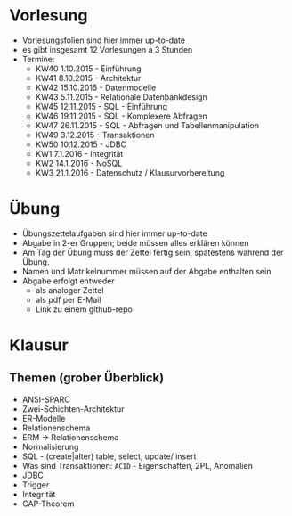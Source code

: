 # Vorlesung

 - Vorlesungsfolien sind hier immer up-to-date
 - es gibt insgesamt 12 Vorlesungen à 3 Stunden
 - Termine:
    * KW40 1.10.2015 - Einführung
    * KW41 8.10.2015 - Architektur
    * KW42 15.10.2015 - Datenmodelle
    * KW43 5.11.2015 - Relationale Datenbankdesign
    * KW45 12.11.2015 - SQL - Einführung
    * KW46 19.11.2015 - SQL - Komplexere Abfragen
    * KW47 26.11.2015 - SQL - Abfragen und Tabellenmanipulation
    * KW49 3.12.2015 - Transaktionen
    * KW50 10.12.2015 - JDBC
    * KW1 7.1.2016 - Integrität
    * KW2 14.1.2016 - NoSQL
    * KW3 21.1.2016 - Datenschutz / Klausurvorbereitung

# Übung

 - Übungszettelaufgaben sind hier immer up-to-date
 - Abgabe in 2-er Gruppen; beide müssen alles erklären können
 - Am Tag der Übung muss der Zettel fertig sein, spätestens während der Übung.
 - Namen und Matrikelnummer müssen auf der Abgabe enthalten sein
 - Abgabe erfolgt entweder
   * als analoger Zettel
   * als pdf per E-Mail
   * Link zu einem github-repo

# Klausur

## Themen (grober Überblick)
 - ANSI-SPARC
 - Zwei-Schichten-Architektur
 - ER-Modelle
 - Relationenschema
 - ERM -> Relationenschema
 - Normalisierung
 - SQL - (create|alter) table, select, update/ insert
 - Was sind Transaktionen: `ACID` - Eigenschaften, 2PL, Anomalien
 - JDBC
 - Trigger
 - Integrität
 - CAP-Theorem
